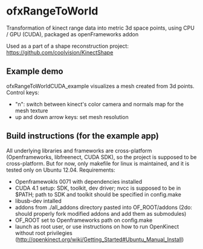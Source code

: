 ofxRangeToWorld
===================

Transformation of kinect range data into metric 3d space points, using CPU / GPU (CUDA), packaged as openFrameworks addon

Used as a part of a shape reconstruction project: https://github.com/coolvision/KinectShape

Example demo
------------
ofxRangeToWorldCUDA_example visualizes a mesh created from 3d points.
Control keys:
- "n": switch between kinect's color camera and normals map for the mesh texture
- up and down arrow keys: set mesh resolution

Build instructions (for the example app)
----------------------------------------
All underlying libraries and frameworks are cross-platform (Openframeworks, libfreenect, CUDA SDK), so the project is supposed to be cross-platform.
But for now, only makefile for linux is maintained, and it is tested only on Ubuntu 12.04.
Requirements:
- Openframewokls 0071 with dependencies installed
- CUDA 4.1 setup: SDK, toolkit, dev driver; nvcc is supposed to be in $PATH; path to SDK and toolkit should be specified in config.make
- libusb-dev intalled
- addons from ./all_addons directory pasted into OF_ROOT/addons (2do: should properly fork modified addons and add them as submodules)
- OF_ROOT set to Openframeworks path on config.make
- launch as root user, or use instructions on how to run OpenKinect without root privilegies (http://openkinect.org/wiki/Getting_Started#Ubuntu_Manual_Install)
